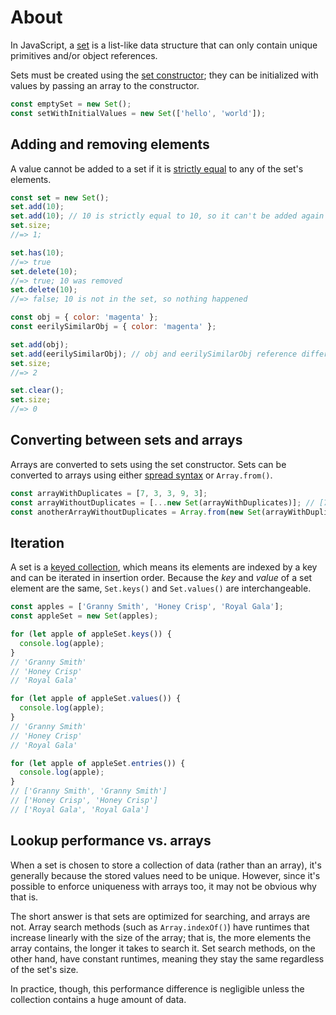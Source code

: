 # About

In JavaScript, a [set][mdn-sets] is a list-like data structure that can only contain unique primitives and/or object references.

Sets must be created using the [set constructor][mdn-set-constructor]; they can be initialized with values by passing an array to the constructor.

```javascript
const emptySet = new Set();
const setWithInitialValues = new Set(['hello', 'world']);
```

## Adding and removing elements

A value cannot be added to a set if it is [strictly equal][mdn-strict-equality] to any of the set's elements.

```javascript
const set = new Set();
set.add(10);
set.add(10); // 10 is strictly equal to 10, so it can't be added again
set.size;
//=> 1;

set.has(10);
//=> true
set.delete(10);
//=> true; 10 was removed
set.delete(10);
//=> false; 10 is not in the set, so nothing happened

const obj = { color: 'magenta' };
const eerilySimilarObj = { color: 'magenta' };

set.add(obj);
set.add(eerilySimilarObj); // obj and eerilySimilarObj reference different objects, so they can both be added
set.size;
//=> 2

set.clear();
set.size;
//=> 0
```

## Converting between sets and arrays

Arrays are converted to sets using the set constructor. Sets can be converted to arrays using either [spread syntax][mdn-spread-syntax] or `Array.from()`.

```javascript
const arrayWithDuplicates = [7, 3, 3, 9, 3];
const arrayWithoutDuplicates = [...new Set(arrayWithDuplicates)]; // [7, 3, 9]
const anotherArrayWithoutDuplicates = Array.from(new Set(arrayWithDuplicates)); // [7, 3, 9]
```

## Iteration

A set is a [keyed collection][mdn-keyed-collections], which means its elements are indexed by a key and can be iterated in insertion order. Because the _key_ and _value_ of a set element are the same, `Set.keys()` and `Set.values()` are interchangeable.

```javascript
const apples = ['Granny Smith', 'Honey Crisp', 'Royal Gala'];
const appleSet = new Set(apples);

for (let apple of appleSet.keys()) {
  console.log(apple);
}
// 'Granny Smith'
// 'Honey Crisp'
// 'Royal Gala'

for (let apple of appleSet.values()) {
  console.log(apple);
}
// 'Granny Smith'
// 'Honey Crisp'
// 'Royal Gala'

for (let apple of appleSet.entries()) {
  console.log(apple);
}
// ['Granny Smith', 'Granny Smith']
// ['Honey Crisp', 'Honey Crisp']
// ['Royal Gala', 'Royal Gala']
```

## Lookup performance vs. arrays

When a set is chosen to store a collection of data (rather than an array), it's generally because the stored values need to be unique. However, since it's possible to enforce uniqueness with arrays too, it may not be obvious why that is.

The short answer is that sets are optimized for searching, and arrays are not. Array search methods (such as `Array.indexOf()`) have runtimes that increase linearly with the size of the array; that is, the more elements the array contains, the longer it takes to search it. Set search methods, on the other hand, have constant runtimes, meaning they stay the same regardless of the set's size.

In practice, though, this performance difference is negligible unless the collection contains a huge amount of data.

[mdn-sets]: https://developer.mozilla.org/en-US/docs/Web/JavaScript/Reference/Global_Objects/Set
[mdn-strict-equality]: https://developer.mozilla.org/en-US/docs/Web/JavaScript/Equality_comparisons_and_sameness#strict_equality_using
[mdn-set-constructor]: https://developer.mozilla.org/en-US/docs/Web/JavaScript/Reference/Global_Objects/Set/Set
[mdn-keyed-collections]: https://developer.mozilla.org/en-US/docs/Web/JavaScript/Guide/Keyed_collections
[mdn-spread-syntax]: https://developer.mozilla.org/en-US/docs/Web/JavaScript/Reference/Operators/Spread_syntax
